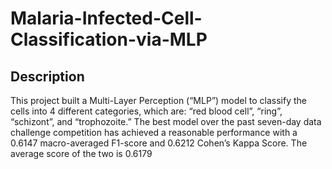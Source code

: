 # Malaria-Infected-Cell-Classification-via-MLP
## Description
This project built a Multi-Layer Perception (“MLP”) model to classify the cells into 4 different categories, which are: “red blood cell”, “ring”, “schizont”, and “trophozoite.” The best model over the past seven-day data challenge competition has achieved a reasonable performance with a 0.6147 macro-averaged F1-score and 0.6212 Cohen’s Kappa Score. The average score of the two is 0.6179
